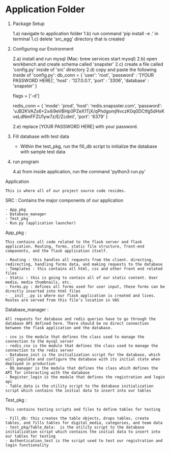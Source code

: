 # Application Folder

1) Package Setup

    1.a) navigate to application folder
    1.b) run command 'pip install -e .' in terminal
    1.c) delete 'src_egg' directory that is created

2) Configuring our Environment

    2.a) install and run mysql (Mac: brew services start mysql)
    2.b) open workbench and create schema called 'snapster'
    2.c) create a file called 'config.py' inside of 'src' directory
    2.d) copy and paste the following inside of 'config.py':
    db_conn = {
        'user': 'root',
        'password' : '[YOUR PASSWORD HERE]',
        'host' : '127.0.0.1',
        'port' : '3306',
        'database' : 'snapster'
    }

    flags = ['-d']

    redis_conn = {
        'mode': 'prod',
        'host': 'redis.snapsster.com',
        'password': 'vJB2KVAZs6+2x4i9eVBHp0PZeX1TjX/qPhdgomjNvczK0q0DCtfg5dHxKveLdNmFFZU1yw7z/E/ZcdmI',
        'port': '6379'
    }

    2.e) replace [YOUR PASSWORD HERE] with your password.

3) Fill database with test data

    - Within the test_pkg, run the fill_db script to initialize the database with sample test data

4) run program

    4.a) from inside application, run the command 'python3 run.py'


Application

    This is where all of our project source code resides.

SRC :
    Contains the major components of our application

    - App_pkg
    - Database_manager
    - Test_pkg
    - Run.py (application launcher)

App_pkg :

	This contains all code related to the flask server and flask application. Routing, forms, static file structure, front-end components, and the flask application itself.

    - Routing : this handles all requests from the client. directing, redirecting, handling forms data, and making requests to the database
    - Templates : this contains all html, css and other front end related files
    - Static : this is going to contain all of our static content. User media, media thumbnails, etc.
    - Forms.py : defines all forms used for user input, these forms can be directly inserted into html files
    - __init__.py is where our flask application is created and lives. Routes are served from this file’s location in VAS

Database_manager :

	All requests for database and redis queries have to go through the database API defined here. There should be no direct connection between the flask application and the database.

    - cnx is the module that defines the class used to manage the connection to the mysql server
    - redis_cnx is the module that defines the class used to manage the connection to the redis server
    - Database_init is the initialization script for the database, which will populate and configure the database with its initial state when deployed in production
    - Db_manager is the module that defines the class which defines the API for interacting with the database
    - Register_login is the module that defines the registration and login api
    - Table_data is the utility script to the database initialization script which contains the initial data to insert into our tables

Test_pkg :

	This contains testing scripts and files to define tables for testing

    - Fill_db: this creates the table objects, drops tables, create tables, and fills tables for digital_media, categories, and team data
    - test_pkg/Table_data:  is the utility script to the database initialization script which contains the initial data to insert into our tables for testing
    - Authentication_test is the script used to test our registration and login functionality









